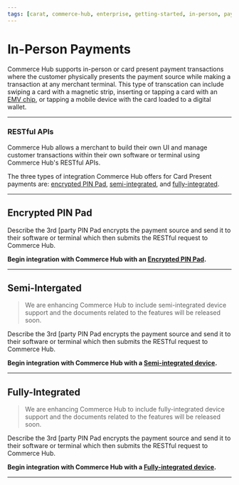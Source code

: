 ```yaml
---
tags: [carat, commerce-hub, enterprise, getting-started, in-person, payments, card-not-present, card-present, emv, debit, software, terminal, point-of-sale, pos]
---
```


# In-Person Payments

Commerce Hub supports in-person or card present payment transactions where the customer physically presents the payment source while making a transaction at any merchant terminal. This type of transcation can include swiping a card with a magnetic strip, inserting or tapping a card with an [EMV chip](?path=docs/Resources/FAQs-Glossary/Glossary.md#emv), or tapping a mobile device with the card loaded to a digital wallet. 

---

### RESTful APIs

Commerce Hub allows a merchant to build their own UI and manage customer transactions within their own software or terminal using Commerce Hub's RESTful APIs.

The three types of integration Commerce Hub offers for Card Present payments are: [encrypted PIN Pad](#encrypted-pin-pad), [semi-integrated](#semi-integrated), and [fully-integrated](#fully-integrated). 

---

## Encrypted PIN Pad

Describe the 3rd [party PIN Pad encrypts the payment source and send it to their software or terminal which then submits the RESTful request to Commerce Hub. 

**Begin integration with Commerce Hub with an [Encrypted PIN Pad](?path=docs/In-Person/Integrations/Encrypted-PIN-Pad.md).**

---

## Semi-Intergated

<!-- theme: danger -->
> We are enhancing Commerce Hub to include semi-integrated device support and the documents related to the features will be released soon.

Describe the 3rd [party PIN Pad encrypts the payment source and send it to their software or terminal which then submits the RESTful request to Commerce Hub. 

**Begin integration with Commerce Hub with a [Semi-integrated device](?path=docs/In-Person/Integrations/Semi-Integrated.md).**

---

## Fully-Integrated

<!-- theme: danger -->
> We are enhancing Commerce Hub to include fully-integrated device support and the documents related to the features will be released soon.

Describe the 3rd [party PIN Pad encrypts the payment source and send it to their software or terminal which then submits the RESTful request to Commerce Hub. 

**Begin integration with Commerce Hub with a [Fully-integrated device](?path=docs/In-Person/Integrations/Fully-Integrated.md).**


<!-- overview similar to online; integration methods are semi-integrated with a 3rd party terminal that will encrypt the payment source, fully-integration where commerce hub will encrypt the payment source (coming soon).

semi-integrated: where the software obtains the payment information from a 3rd party device (reader i.e. ingenico, etc.), software submits an RESTful API request with the [encrypted block] to Commerce Hub.

fully-integrated: where a EMV terminal (i.e. Verifone) sends the payment data to Commerce Hub to encrypt and process, the response is updated in software.

need to state commerce hub supports the following encrypted payment methods EMV, track data, and manual entry

-->

---
